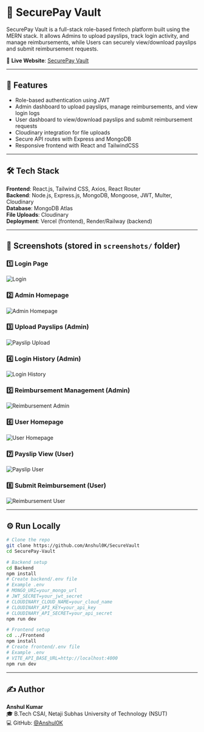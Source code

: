 # 💼 SecurePay Vault

SecurePay Vault is a full-stack role-based fintech platform built using the MERN stack. It allows Admins to upload payslips, track login activity, and manage reimbursements, while Users can securely view/download payslips and submit reimbursement requests.

🔗 **Live Website**: [SecurePay Vault](https://securepay-vault.vercel.app/)

---

## 🚀 Features

- Role-based authentication using JWT
- Admin dashboard to upload payslips, manage reimbursements, and view login logs
- User dashboard to view/download payslips and submit reimbursement requests
- Cloudinary integration for file uploads
- Secure API routes with Express and MongoDB
- Responsive frontend with React and TailwindCSS

---

## 🛠️ Tech Stack

**Frontend**: React.js, Tailwind CSS, Axios, React Router  
**Backend**: Node.js, Express.js, MongoDB, Mongoose, JWT, Multer, Cloudinary  
**Database**: MongoDB Atlas  
**File Uploads**: Cloudinary  
**Deployment**: Vercel (frontend), Render/Railway (backend)

---

## 📸 Screenshots (stored in `screenshots/` folder)

### 1️⃣ Login Page  
![Login](./screenshots/1-login.png)

### 2️⃣ Admin Homepage  
![Admin Homepage](./screenshots/2-admin-homepage.png)

### 3️⃣ Upload Payslips (Admin)  
![Payslip Upload](./screenshots/3-admin-upload-payslip.png)

### 4️⃣ Login History (Admin)  
![Login History](./screenshots/4-admin-login-history.png)

### 5️⃣ Reimbursement Management (Admin)  
![Reimbursement Admin](./screenshots/5-admin-reimbursement-panel.png)

### 6️⃣ User Homepage  
![User Homepage](./screenshots/6-user-homepage.png)

### 7️⃣ Payslip View (User)  
![Payslip User](./screenshots/7-user-payslip-view.png)

### 8️⃣ Submit Reimbursement (User)  
![Reimbursement User](./screenshots/8-user-submit-reimbursement.png)


---

## ⚙️ Run Locally

```bash
# Clone the repo
git clone https://github.com/Anshul0K/SecureVault
cd SecurePay-Vault

# Backend setup
cd Backend
npm install
# Create backend/.env file
# Example .env
# MONGO_URI=your_mongo_url
# JWT_SECRET=your_jwt_secret
# CLOUDINARY_CLOUD_NAME=your_cloud_name
# CLOUDINARY_API_KEY=your_api_key
# CLOUDINARY_API_SECRET=your_api_secret
npm run dev

# Frontend setup
cd ../Frontend
npm install
# Create frontend/.env file
# Example .env
# VITE_API_BASE_URL=http://localhost:4000
npm run dev

```

---

## ✍️ Author

**Anshul Kumar**  
🎓 B.Tech CSAI, Netaji Subhas University of Technology (NSUT)  
💻 GitHub: [@Anshul0K](https://github.com/Anshul0K)  
